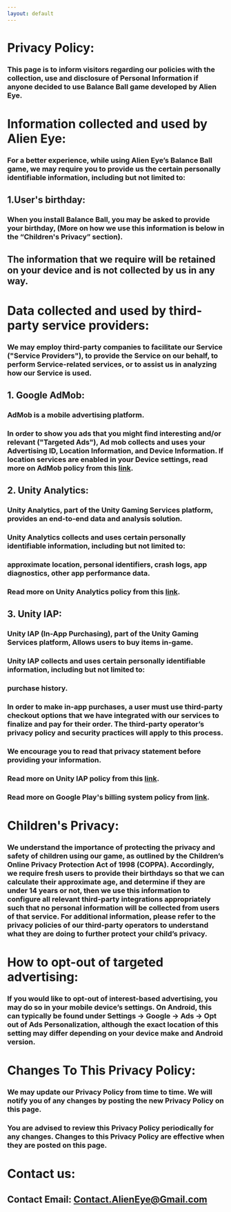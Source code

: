 ```yaml
---
layout: default
---
```


# Privacy Policy:

### This page is to inform visitors regarding our policies with the collection, use and disclosure of Personal Information if anyone decided to use Balance Ball game developed by Alien Eye.

# 

# Information collected and used by Alien Eye:

### For a better experience, while using Alien Eye’s Balance Ball game, we may require you to provide us the certain personally identifiable information, including but not limited to:

### 

## 1.User's birthday:
### When you install Balance Ball, you may be asked to provide your birthday, (More on how we use this information is below in the “Children's Privacy” section).

## The information that we require will be retained on your device and is not collected by us in any way.

# 

# Data collected and used by third-party service providers:

### We may employ third-party companies to facilitate our Service ("Service Providers"), to provide the Service on our behalf, to perform Service-related services, or to assist us in analyzing how our Service is used.

### 

## 1. Google AdMob:
### AdMob is a mobile advertising platform.

### In order to show you ads that you might find interesting and/or relevant ("Targeted Ads"), Ad mob collects and uses your Advertising ID, Location Information, and Device Information. If location services are enabled in your Device settings, read more on AdMob policy from this **[link](https://policies.google.com/privacy?hl=en)**.

###

## 2. Unity Analytics:
### Unity Analytics, part of the Unity Gaming Services platform, provides an end-to-end data and analysis solution.

### Unity Analytics collects and uses certain personally identifiable information, including but not limited to:
### approximate location, personal identifiers,  crash logs, app diagnostics, other app performance data.

### Read more on Unity Analytics policy from this **[link](https://unity3d.com/legal/privacy-policy)**.

###

## 3. Unity IAP:
### Unity IAP (In-App Purchasing), part of the Unity Gaming Services platform, Allows users to buy items in-game.

### Unity IAP collects and uses certain personally identifiable information, including but not limited to:
### purchase history.

### In order to make in-app purchases, a user must use third-party checkout options that we have integrated with our services to finalize and pay for their order. The third-party operator’s privacy policy and security practices will apply to this process.
### We encourage you to read that privacy statement before providing your information.

### Read more on Unity IAP policy from this **[link](https://unity3d.com/legal/privacy-policy)**.

### Read more on Google Play's billing system policy from **[link](https://support.google.com/googleplay/android-developer/answer/10281818?hl=en)**.

#

# Children's Privacy:

### We understand the importance of protecting the privacy and safety of children using our game, as outlined by the Children’s Online Privacy Protection Act of 1998 (COPPA). Accordingly, we require fresh users to provide their birthdays so that we can calculate their approximate age, and determine if they are under 14 years or not, then we use this information to configure all relevant third-party integrations appropriately such that no personal information will be collected from users of that service. For additional information, please refer to the privacy policies of our third-party operators to understand what they are doing to further protect your child’s privacy.

# How to opt-out of targeted advertising:

### If you would like to opt-out of interest-based advertising, you may do so in your mobile device’s settings. On Android, this can typically be found under **Settings -> Google -> Ads -> Opt out of Ads Personalization**, although the exact location of this setting may differ depending on your device make and Android version.

# Changes To This Privacy Policy:

### We may update our Privacy Policy from time to time. We will notify you of any changes by posting the new Privacy Policy on this page.

### You are advised to review this Privacy Policy periodically for any changes. Changes to this Privacy Policy are effective when they are posted on this page.


#

# Contact us:

## Contact Email: Contact.AlienEye@Gmail.com

